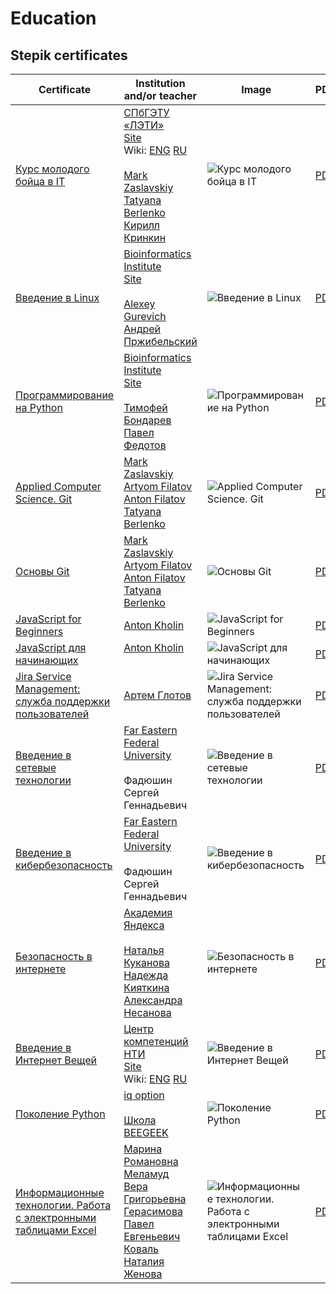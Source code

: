 # Education

## Stepik certificates

|Certificate|Institution and/or teacher|Image|PDF|
|---|---|---|---|
|[Курс молодого бойца в IT](https://stepik.org/cert/906751)|[СПбГЭТУ «ЛЭТИ»](https://stepik.org/org/etu)<br>[Site](https://etu.ru/)<br>Wiki: [ENG](https://en.wikipedia.org/wiki/Saint_Petersburg_Electrotechnical_University) [RU](https://ru.wikipedia.org/wiki/Санкт-Петербургский_государственный_электротехнический_университет)<br><br>[Mark Zaslavskiy](https://stepik.org/users/17406227)<br>[Tatyana Berlenko](https://stepik.org/users/439912)<br>[Кирилл Кринкин](https://stepik.org/users/38675)|![Курс молодого бойца в IT](https://stepik.org/certificate/62a401efd8c35ca6305a26a655f0953fd05193e3.png)|[PDF](https://stepik.org/certificate/62a401efd8c35ca6305a26a655f0953fd05193e3.pdf)|
|[Введение в Linux](https://stepik.org/cert/905923)|[Bioinformatics Institute](https://stepik.org/users/651763)<br>[Site](https://bioinf.me/)<br><br>[Alexey Gurevich](https://stepik.org/users/163065)<br>[Андрей Пржибельский](https://stepik.org/users/194689)|![Введение в Linux](https://stepik.org/certificate/4e923ae42a7de85a4bbe5255703b6f5d23894d20.png)|[PDF](https://stepik.org/certificate/4e923ae42a7de85a4bbe5255703b6f5d23894d20.pdf)|
|[Программирование на Python](https://stepik.org/cert/911970)|[Bioinformatics Institute](https://stepik.org/users/651763)<br>[Site](https://bioinf.me/)<br><br>[Тимофей Бондарев](https://stepik.org/users/779)<br>[Павел Федотов](https://stepik.org/users/171610)|![Программирование на Python](https://stepik.org/certificate/5a75a097d1cbefd5b583353718082d321cb93541.png)|[PDF](https://stepik.org/certificate/5a75a097d1cbefd5b583353718082d321cb93541.pdf)|
|[Applied Computer Science. Git](https://stepik.org/cert/905701)|[Mark Zaslavskiy](https://stepik.org/users/17406227)<br>[Artyom Filatov](https://stepik.org/users/19741109)<br>[Anton Filatov](https://stepik.org/users/19741111)<br>[Tatyana Berlenko](https://stepik.org/users/38675)|![Applied Computer Science. Git](https://stepik.org/certificate/dcb93fdfcd53bd8ffb17734e8d76f1fc4dc525b9.png)|[PDF](https://stepik.org/certificate/dcb93fdfcd53bd8ffb17734e8d76f1fc4dc525b9.pdf)|
|[Основы Git](https://stepik.org/cert/905492)|[Mark Zaslavskiy](https://stepik.org/users/17406227)<br>[Artyom Filatov](https://stepik.org/users/19741109)<br>[Anton Filatov](https://stepik.org/users/19741111)<br>[Tatyana Berlenko](https://stepik.org/users/38675)|![Основы Git](https://stepik.org/certificate/dd1e7cd1d616b6589fce8f747bf1b08f5c6730e3.png)|[PDF](https://stepik.org/certificate/dd1e7cd1d616b6589fce8f747bf1b08f5c6730e3.pdf)|
|[JavaScript for Beginners](https://stepik.org/cert/949000)|[Anton Kholin](https://stepik.org/users/ckub)|![JavaScript for Beginners](https://stepik.org/certificate/5e1b02afe517a149a729f58b4e49065f2299fb6c.png)|[PDF](https://stepik.org/certificate/5e1b02afe517a149a729f58b4e49065f2299fb6c.pdf)|
|[JavaScript для начинающих](https://stepik.org/cert/948632)|[Anton Kholin](https://stepik.org/users/ckub)<br><br>|![JavaScript для начинающих](https://stepik.org/certificate/a7c0030511d82d4d7d939d3aa645a93dc10ea0eb.png)|[PDF](https://stepik.org/certificate/a7c0030511d82d4d7d939d3aa645a93dc10ea0eb.pdf)|
|[Jira Service Management: служба поддержки пользователей](https://stepik.org/cert/948202)|[Артем Глотов](https://stepik.org/users/41305294)|![Jira Service Management: служба поддержки пользователей](https://stepik.org/certificate/72172964e11117806261d50686ff8460418f9e69.png)|[PDF](https://stepik.org/certificate/72172964e11117806261d50686ff8460418f9e69.pdf)|
|[Введение в сетевые технологии](https://stepik.org/cert/948856)|[Far Eastern Federal University](https://dvfu.ru)<br><br>Фадюшин Сергей Геннадьевич|![Введение в сетевые технологии](https://stepik.org/certificate/9df41f088969037c1e2bb4709501d621abd15abb.png)|[PDF](https://stepik.org/certificate/9df41f088969037c1e2bb4709501d621abd15abb.pdf)|
|[Введение в кибербезопасность](https://stepik.org/cert/950028)|[Far Eastern Federal University](https://dvfu.ru)<br><br>Фадюшин Сергей Геннадьевич|![Введение в кибербезопасность](https://stepik.org/certificate/4c3bbecc7e7d0c17f5bc3c783ee6efa5e2b3333d.png)|[PDF](https://stepik.org/certificate/4c3bbecc7e7d0c17f5bc3c783ee6efa5e2b3333d.pdf)|
|[Безопасность в интернете](https://stepik.org/cert/948352)|[Академия Яндекса](https://stepik.org/org/yandex_academy)<br><br>[Наталья Куканова](https://stepik.org/users/1716759)<br>[Надежда Кияткина](https://stepik.org/users/1718018)<br>[Александра Несанова](https://stepik.org/users/1870105)|![Безопасность в интернете](https://stepik.org/certificate/f32089dd756dabd960c2f610f6d998ad32d48a82.png)|[PDF](https://stepik.org/certificate/f32089dd756dabd960c2f610f6d998ad32d48a82.pdf)|
|[Введение в Интернет Вещей](https://stepik.org/cert/948074)|[Центр компетенций НТИ](https://stepik.org/users/229758501)<br>[Site](https://www.skoltech.ru/)<br>Wiki: [ENG](https://en.wikipedia.org/wiki/Skolkovo_Institute_of_Science_and_Technology) [RU](https://ru.wikipedia.org/wiki/Сколковский_институт_науки_и_технологий)|![Введение в Интернет Вещей](https://stepik.org/certificate/98cbc81213feaef423cc8ad1ce73492a328906ba.png)|[PDF](https://stepik.org/certificate/98cbc81213feaef423cc8ad1ce73492a328906ba.pdf)|
|[Поколение Python](https://stepik.org/cert/957327)|[iq option](https://iqcharity.ru/)<br><br>[Школа BEEGEEK](https://beegeek.tilda.ws/)|![Поколение Python](https://stepik.org/certificate/be8462b6ca081e89ddd4cfdbb73ae64dc7cefb0b.png)|[PDF](https://stepik.org/certificate/be8462b6ca081e89ddd4cfdbb73ae64dc7cefb0b.pdf)|
|[Информационные технологии. Работа с электронными таблицами Excel](https://stepik.org/cert/959073)|[Марина Романовна Меламуд](https://stepik.org/users/72387351)<br>[Вера Григорьевна Герасимова](https://stepik.org/users/79997724)<br>[Павел Евгеньевич Коваль](https://stepik.org/users/79989370)<br>[Наталия Женова](https://stepik.org/users/25781276)|![Информационные технологии. Работа с электронными таблицами Excel](https://stepik.org/certificate/f5c11a8ef09a4d7efcad7850beb4e1e6da049b87.png)|[PDF](https://stepik.org/certificate/f5c11a8ef09a4d7efcad7850beb4e1e6da049b87.pdf)|

<!---
|[]()|[]()<br><br>|![]()|[PDF]()|
-->
